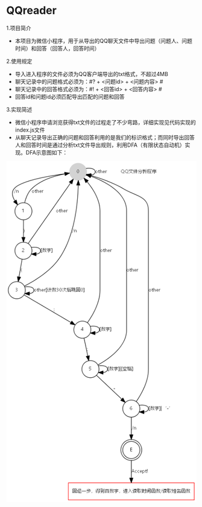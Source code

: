 # QQreader
1.项目简介
* 本项目为微信小程序，用于从导出的QQ聊天文件中导出问题（问题人、问题时间）和回答（回答人，回答时间）

2.使用规定
* 导入进入程序的文件必须为QQ客户端导出的txt格式，不超过4MB
* 聊天记录中的问题格式必须为：#? + <问题id> + <问题内容> #
* 聊天记录中的回答格式必须为：#! + <回答id> + <回答内容> #
* 回答id和问题id必须匹配导出匹配的问题和回答

3.实现简述
* 微信小程序申请浏览获得txt文件的过程走了不少弯路，详细实现见代码实现的index.js文件
* 从聊天记录导出正确的问题和回答利用的是我们的标识格式；而同时导出回答人和回答时间是通过分析txt文件导出规则，利用DFA（有限状态自动机）实现。DFA示意图如下：

![image](https://github.com/CharlesGuan1999/QQreader/blob/master/image/QQAnalyzer.png)
